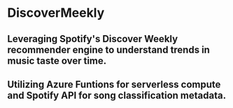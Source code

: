 # DiscoverMeekly

## Leveraging Spotify's Discover Weekly recommender engine to understand trends in music taste over time. 

## Utilizing Azure Funtions for serverless compute and Spotify API for song classification metadata. 